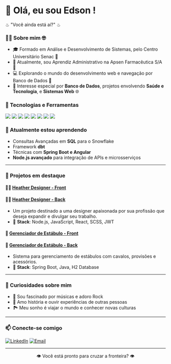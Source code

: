 # 👋 Olá, eu sou Edson ! 

♨ "Você ainda está aí?" ♨ 

### 🧑‍💻 Sobre mim 🤓
- 🎓 Formado em Análise e Desenvolvimento de Sistemas, pelo Centro Universitário Senac 🎒
- 💼 Atualmente, sou Aprendiz Administrativo na Apsen Farmacêutica S/A 💊
- 💻 Explorando o mundo do desenvolvimento web e navegação por Banco de Dados 🎲
- 🌟 Interesse especial por **Banco de Dados**, projetos envolvendo **Saúde e Tecnologia**, e **Sistemas Web** 🌐
  
### 🚀 Tecnologias e Ferramentas
<p align="left">
  <img src="https://img.shields.io/badge/JavaScript-F7DF1E?style=flat&logo=javascript&logoColor=black" />
  <img src="https://img.shields.io/badge/Node.js-339933?style=flat&logo=nodedotjs&logoColor=white" />
  <img src="https://img.shields.io/badge/React-61DAFB?style=flat&logo=react&logoColor=black" />
  <img src="https://img.shields.io/badge/Java-007396?style=flat&logo=java&logoColor=white" />
  <img src="https://img.shields.io/badge/MySQL-00618A?style=flat&logo=mysql&logoColor=white" />
  <img src="https://img.shields.io/badge/Snowflake-29B4E8?style=flat&logo=snowflake&logoColor=white" />
  <img src="https://img.shields.io/badge/HTML5-E34F26?style=flat&logo=html5&logoColor=white" />
  <img src="https://img.shields.io/badge/CSS3-1572B6?style=flat&logo=css3&logoColor=white" />
</p>

### 🌱 Atualmente estou aprendendo
- Consultas Avançadas em **SQL** para o Snowflake
- Framework **dbt**
- Técnicas com **Spring Boot e Angular**
- **Node.js avançado** para integração de APIs e microsserviços

---

### 🎲 Projetos em destaque

#### 👩‍🦰 [Heather Designer - Front](https://github.com/jovem-edson/frontEnd-heatherdesigner)
#### 👩‍🦰 [Heather Designer - Back](https://github.com/jovem-edson/backEnd-heatherdesigner)
  - Um projeto destinado a uma designer apaixonada por sua profissão que deseja expandir e divulgar seu trabalho. 
  - 🔹 **Stack**: Node.js, JavaScript, React, SCSS, JWT

#### 🏇 [Gerenciador de Estábulo - Front](https://github.com/jovem-edson/Projeto-Integrador-4)
#### 🏇 [Gerenciador de Estábulo - Back](https://github.com/jovem-edson/Projeto-Integrador-4)
  - Sistema para gerenciamento de estábulos com cavalos, provisões e acessórios.
  - 🔹 **Stack**: Spring Boot, Java, H2 Database

---

### 🎸 Curiosidades sobre mim
- 🎵 Sou fascinado por músicas e adoro Rock
- 📜 Amo história e ouvir experiências de outras pessoas
- 🏞️ Meu sonho é viajar o mundo e conhecer novas culturas

---

### 📫 Conecte-se comigo
[![LinkedIn](https://img.shields.io/badge/LinkedIn-0077B5?style=flat&logo=linkedin&logoColor=white)](https://www.linkedin.com/in/edsoncorreia)
[![Email](https://img.shields.io/badge/Email-D14836?style=flat&logo=gmail&logoColor=white)](mailto:edsoncorreia997@gmail.com)

---
<p align="center">👁️ Você está pronto para cruzar a fronteira? 👁️</p>


